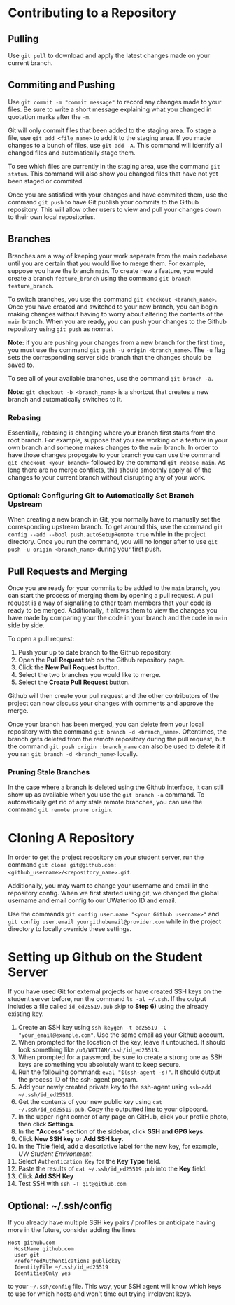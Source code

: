 <h1>Contributing to a Repository</h1>

<h2>Pulling</h2>

Use `git pull` to download and apply the latest changes made on your current branch.

<h2>Commiting and Pushing</h2>

Use `git commit -m "commit message"` to record any changes made to your files. Be sure to write a short message explaining what you changed in quotation marks after the `-m`.

Git will only commit files that been added to the staging area. To stage a file, use `git add <file_name>` to add it to the staging area. If you made changes to a bunch of files, use `git add -A`. This command will identify all changed files and automatically stage them.

To see which files are currently in the staging area, use the command `git status`. This command will also show you changed files that have not yet been staged or commited. 

Once you are satisfied with your changes and have commited them, use the command `git push` to have Git publish your commits to the Github repository. This will allow other users to view and pull your changes down to their own local repositories. 

<h2>Branches</h2>

Branches are a way of keeping your work seperate from the main codebase until you are certain that you would like to merge them. For example, suppose you have the branch `main`. To create new a feature, you would create a branch `feature_branch` using the command `git branch feature_branch`. 

To switch branches, you use the command `git checkout <branch_name>`. Once you have created and switched to your new branch, you can begin making changes without having to worry about altering the contents of the `main` branch. When you are ready, you can push your changes to the Github repository using `git push` as normal. 

**Note:** if you are pushing your changes from a new branch for the first time, you must use the command `git push -u origin <branch_name>`. The `-u` flag sets the corresponding server side branch that the changes should be saved to. 

To see all of your available branches, use the command `git branch -a`.

**Note**: `git checkout -b <branch_name>` is a shortcut that creates a new branch and automatically switches to it.

<h3>Rebasing</h3>

Essentially, rebasing is changing where your branch first starts from the root branch. For example, suppose that you are working on a feature in your own branch and someone makes changes to the `main` branch. In order to have those changes propogate to your branch you can use the command `git checkout <your_branch>` followed by the command `git rebase main`. As long there are no merge conflicts, this should smoothly apply all of the changes to your current branch without disrupting any of your work. 

<h3>Optional: Configuring Git to Automatically Set Branch Upstream</h3>

When creating a new branch in Git, you normally have to manually set the corresponding upstream branch. To get around this, use the command `git config --add --bool push.autoSetupRemote true` while in the project directory. Once you run the command, you will no longer after to use `git push -u origin <branch_name>` during your first push. 

<h2>Pull Requests and Merging</h2>

Once you are ready for your commits to be added to the `main` branch, you can start the process of merging them by opening a pull request. A pull request is a way of signalling to other team members that your code is ready to be merged. Additionally, it allows them to view the changes you have made by comparing your the code in your branch and the code in `main` side by side. 

To open a pull request:
1) Push your up to date branch to the Github repository.
2) Open the **Pull Request** tab on the Github repository page.
3) Click the **New Pull Request** button.
4) Select the two branches you would like to merge.
5) Select the **Create Pull Request** button.

Github will then create your pull request and the other contributors of the project can now discuss your changes with comments and approve the merge. 

Once your branch has been merged, you can delete from your local repository with the command `git branch -d <branch_name>`. Oftentimes, the branch gets deleted from the remote repository during the pull request, but the command  `git push origin :branch_name` can also be used to delete it if you ran `git branch -d <branch_name>` locally. 

<h3>Pruning Stale Branches</h3>

In the case where a branch is deleted using the Github interface, it can still show up as available when you use the `git branch -a` command. To automatically get rid of any stale remote branches, you can use the command `git remote prune origin`.

<h1>Cloning A Repository</h1>

In order to get the project repository on your student server, run the command `git clone git@github.com:<github_username>/<repository_name>.git`.

Additionally, you may want to change your username and email in the repository config. When we first started using git, we changed the global username and email config to our UWaterloo ID and email. 

Use the commands `git config user.name "<your Github username>"` and `git config user.email yourgithubemail@provider.com` while in the project directory to locally override these settings.
 
<h1>Setting up Github on the Student Server</h1>

If you have used Git for external projects or have created SSH keys on the student server before, run the command `ls -al ~/.ssh`. If the output includes a file called `id_ed25519.pub` skip to **Step 6)** using the already existing key. 

1) Create an SSH key using `ssh-keygen -t ed25519 -C "your_email@example.com"`. Use the same email as your Github account.
2) When prompted for the location of the key, leave it untouched. It should look something like `/u0/WATIAM/.ssh/id_ed25519`.
3) When prompted for a password, be sure to create a strong one as SSH keys are something you absolutely want to keep secure.
4) Run the following command: `eval "$(ssh-agent -s)"`. It should output the process ID of the ssh-agent program.
5) Add your newly created private key to the ssh-agent using `ssh-add ~/.ssh/id_ed25519`.
6) Get the contents of your new public key using `cat ~/.ssh/id_ed25519.pub`. Copy the outputted line to your clipboard.
7) In the upper-right corner of any page on GitHub, click your profile photo, then click **Settings**.
8) In the **"Access"** section of the sidebar, click **SSH and GPG keys**.
9) Click **New SSH key** or **Add SSH key**.
10) In the **Title** field, add a descriptive label for the new key, for example, *UW Student Environment*.
11) Select `Authentication Key` for the **Key Type** field.
12) Paste the results of `cat ~/.ssh/id_ed25519.pub` into the **Key** field.
13) Click **Add SSH Key**
14) Test SSH with `ssh -T git@github.com`

<h2>Optional: ~/.ssh/config</h2>

If you already have multiple SSH key pairs / profiles or anticipate having more in the future, consider adding the lines

```
Host github.com
  HostName github.com
  user git
  PreferredAuthentications publickey
  IdentityFile ~/.ssh/id_ed25519
  IdentitiesOnly yes
```

to your `~/.ssh/config` file. This way, your SSH agent will know which keys to use for which hosts and won't time out trying irrelavent keys. 
